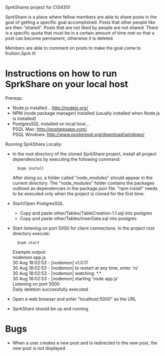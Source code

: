 SprkShares project for CIS4301

SprkShare is a place where fellow members are able to share posts in the goal of getting a specific goal accomplished. Posts that other people like are then "shared". Posts that are not liked by people are not shared. There is a specific quota that must be in a certain amount of time met so that a post can become permanent, otherwise it is deleted.

Members are able to comment on posts to make the goal come to fruition.Sprk it!

Instructions on how to run SprkShare on your local host
==============
Prereqs:
  - Node.js installed... http://nodejs.org/
  - NPM (node package manager) installed (usually installed when Node.js is installed)
  - PostgresSQL installed on local host...  
      PSQL Mac: http://postgresapp.com/  
      PSQL Windows: http://www.postgresql.org/download/windows/

Running SprkShare Locally:
  - In the root directory of the cloned SprkShare project, install all project dependencies by executing the following command:
  
    ```
      $npm install
    ```
    
    After doing so, a folder called "node_modules" should appear in the current directory. The
    "node_modules" folder contains the packages outlined as dependencies in the package.json file.
    "npm install" needs to be executed only when the project is cloned for the first time.
  - Start/Open PostgresSQL  
    - Copy and paste other/Tables/TableCreation-1.1.sql into postgres  
    - Copy and paste other/Tables/inserData.sql into postgres  
  - Start listening on port 5000 for client connections. In the project root directory execute:
  
    ```
      $npm start
    ```
    Example output:  
      nodemon app.js  
      30 Aug 18:02:53 - [nodemon] v1.0.17  
      30 Aug 18:02:53 - [nodemon] to restart at any time, enter 'rs'  
      30 Aug 18:02:53 - [nodemon] watching: \*.*  
      30 Aug 18:02:53 - [nodemon] starting 'node app.js'  
      Listening on port 5000  
      Daily deletion successfully executed  
    
  - Open a web browser and enter "localhost:5000" as the URL
  - SprkShare should be up and running

Bugs
===========
- When a user creates a new post and is redirected to the new post, the new post is not displayed
